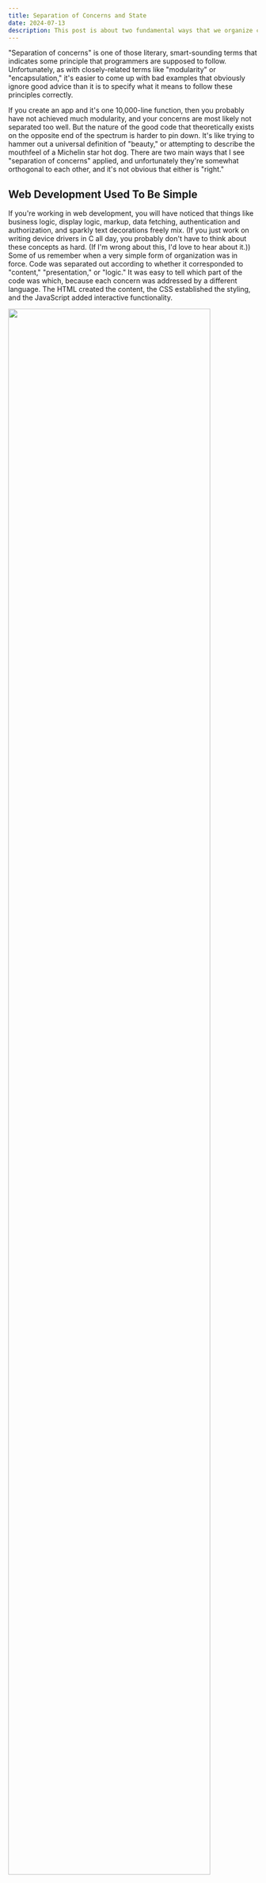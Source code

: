 ```yaml
---
title: Separation of Concerns and State
date: 2024-07-13
description: This post is about two fundamental ways that we organize code in programming projects.
---
```


"Separation of concerns" is one of those literary, smart-sounding terms that indicates some principle that programmers are supposed to follow. Unfortunately, as with closely-related terms like "modularity" or "encapsulation," it's easier to come up with bad examples that obviously ignore good advice than it is to specify what it means to follow these principles correctly.

If you create an app and it's one 10,000-line function, then you probably have not achieved much modularity, and your concerns are most likely not separated too well. But the nature of the good code that theoretically exists on the opposite end of the spectrum is harder to pin down. It's like trying to hammer out a universal definition of "beauty," or attempting to describe the mouthfeel of a Michelin star hot dog. There are two main ways that I see "separation of concerns" applied, and unfortunately they're somewhat orthogonal to each other, and it's not obvious that either is "right."

## Web Development Used To Be Simple

If you're working in web development, you will have noticed that things like business logic, display logic, markup, data fetching, authentication and authorization, and sparkly text decorations freely mix. (If you just work on writing device drivers in C all day, you probably don't have to think about these concepts as hard. (If I'm wrong about this, I'd love to hear about it.)) Some of us remember when a very simple form of organization was in force. Code was separated out according to whether it corresponded to "content," "presentation," or "logic." It was easy to tell which part of the code was which, because each concern was addressed by a different language. The HTML created the content, the CSS established the styling, and the JavaScript added interactive functionality.

<!-- TODO: color-code the content, presentation, and logic elements of each of these -->

<img src="/notes/separation-of-concerns/html-css-js.svg" style="width: 90%; height: auto" />

This paradigm has been almost uniformly abandoned. If you look at the average React project these days, you'll probably see something more like this:

<img src="/notes/separation-of-concerns/react-component.svg" style="width: 90%%; height: auto" />

Content, presentation, and logic are freely mixed! What happened to separation of concerns?

## If as one people speaking the same language they have begun to do this...

Once upon a time, the code that ran on the server and the code that ran in the browser lived in different universes. The server code that was responsible for user sessions and data wrangling was probably written in PHP or Python and communicated with the client code via form submissions or perhaps XHR calls.

In this case, though, every TypeScript developer already knows the advantage of writing the server and the client of a full-stack web application in the same language: you can reuse code that you created for one end on the other. You can request a user object from the backend and use the same type definition as the backend to describe it, and even import functions that might be useful in backend code to check the user object's authorization or serialize and deserialize user data to and from cookies.

If the code on the frontend and the backend are both interacting with similar types of data, aren't they addressing similar concerns? Isn't "figure out who the user is and use that information to greet them" a single, specific concern? This is orthogonal to the categorization that, on a technical basis, classifies "look the user up in the database" and "display the user's name with a little 'Hello' and a their favorite emoji next to it" as separate concerns that should logically be handled by different parts of the code.

## Geological Strata: The Homogenous Layers Approach

The first paradigm, the one that splits up content and presentation and client and server, consists of layers of code that are in some way homogenous. Each layer might have its own language; it almost certainly has its own specific vocabulary in that language. It might be implemented by splitting code up into HTML and CSS; it might also consist of something as simple as putting all your schemas for validating request bodies in one file and importing them in each request handler in which they're used.

<!-- image of app with horizontal slices. ideally this would be an image of labeled layers of rock  -->

## Fault Lines: The Continental Approach

Or, on the other hand, you could divide up your code the other way - group code so that each thing responsible for one specific page, or API route, or whatever is grouped together. If this code is responsible for handling an HTTP request for a user object, the request body validation schema, the database calls to get the user, the function for filtering out the plaintext password from the user object, the function to calculate the appropriate greeting for them based on their demographic data and social status, the code that generates a message formatted according to the HTTP 1.1 protocol, and the network card device driver that sends packets out over the wire are all in the same place.

<!-- image with fault lines separating new, different labeled layers -->

<!-- you could also call these "silos" compared to "layers of the stack" -->

## The Ultimate Question: How To Organize Code

generally a good idea to organize code by putting units thereof next to other units that will use them. often this will be influenced by the type of technology they use. database schemas for different tables go next to each other in part just because tables reference each other. this creates a small amount of natural stratification by itself. on the other hand, the homogeneity approach can be a trap where you're debugging one thing and it touches 5 million files. also, you might end up trying to separate things, like content and presentation, that aren't actually separate, and the tailwind guy will find you and kick your ass. also, you can't have packet-sending code in your page file. abstract out layers - but only where you actually can!

<!--

## Top Ten Stimulating Ways to Organize Your Code

- put all the functions in one file
- put all the classes in one file and their method definitions in another. methods can be defined apart from the classes
- put all your imports in one file and then import that file with * in all the other ones
- put all your imports in an array and loop over it?
- create pure functions, except when they need to have side effects, create a dedicated impure function to contain one function's side effects
- slice mortgage-backed securities into tranches that look way more reliable than they are. don't worry, this won't have any externalities
- write all your performance-critical code in C or assembly assembly and import it with that magic import for bun. write the code where you don't need to care about performance in perl and import that too
- how else could you artificially cause code to be divided up based on language. always use R for stats, python for ML, rust for threading, Java for data structures?
- two really big classes: one for input, one for output
- store every symbol as a key in a dict where the value is the file it's in so that it can be automatically imported from the right place. that way you only have to update one place if you move a thing from one file to another
- can you split up expressions and statements? additions and subtractions? while loops and for loops? 
this could at some point become kind of mean making fun of the "homogenous layers" approach.
- what would the least homogenous layers look like? one full stack for each div on the page, complete with its own backend and database instance? the client-side responsible for taking the output of each server, maybe identified by a data- property on each div, and putting it in the divs on the page?

- finally: one ten-thousand line function

-->
